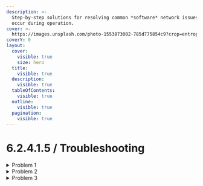 ```yaml
---
description: >-
  Step-by-step solutions for resolving common *software* network issues that may
  occur during operation.
cover: >-
  https://images.unsplash.com/photo-1553873002-785d775854c9?crop=entropy&cs=srgb&fm=jpg&ixid=M3wxOTcwMjR8MHwxfHNlYXJjaHwzfHxlbGVjdHJpY3xlbnwwfHx8fDE3NDY3NjAyNzl8MA&ixlib=rb-4.1.0&q=85
coverY: 0
layout:
  cover:
    visible: true
    size: hero
  title:
    visible: true
  description:
    visible: true
  tableOfContents:
    visible: true
  outline:
    visible: true
  pagination:
    visible: true
---
```


# 6.2.4.1.5 / Troubleshooting

<details>

<summary>Problem 1</summary>



</details>

<details>

<summary>Problem 2</summary>



</details>

<details>

<summary>Problem 3</summary>



</details>
